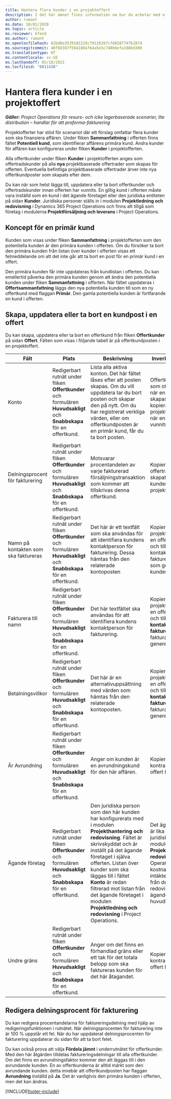 ```yaml
---
title: Hantera flera kunder i en projektoffert
description: I det här ämnet finns information om hur du arbetar med offerter som omfattar flera kunder som ska finansiera projektet.
author: rumant
ms.date: 10/01/2020
ms.topic: article
ms.reviewer: kfend
ms.author: rumant
ms.openlocfilehash: 62bd8e3539102229c79126397cf60287747b187d
ms.sourcegitcommit: 40f68387f594180af64a5e5c748b6efa188bd300
ms.translationtype: HT
ms.contentlocale: sv-SE
ms.lasthandoff: 05/10/2021
ms.locfileid: "6011438"
---
```

# <a name="manage-multiple-customers-on-a-project-quote"></a>Hantera flera kunder i en projektoffert

_**Gäller:** Project Operations för resurs- och icke lagerbaserade scenarier, lite distribution – handlar för att proforma-fakturering_

Projektofferter har stöd för scenariot där ett förslag omfattar flera kunder som ska finansiera affären. Under fliken **Sammanfattning** i offerten finns fältet **Potentiell kund**, som identifierar affärens primära kund. Andra kunder för affären kan konfigureras under fliken **Kunder** i projektofferten.

Alla offertkunder under fliken **Kunder** i projektofferten anges som offertradskunder på alla **nya** projektbaserade offertrader som skapas för offerten. Eventuella befintliga projektbaserade offertrader ärver inte nya offertkundposter som skapats efter dem.

Du kan när som helst lägga till, uppdatera eller ta bort offertkunder och offertradskunder innan offerten har vunnits. En giltig kund i offerten måste vara inställd som en kund i det ägande företaget eller den juridiska entiteten på sidan **Kunder**. Juridiska personer ställs in i modulen **Projektledning och redovisning** i Dynamics 365 Project Operations och finns att tillgå som företag i modulerna **Projektförsäljning och leverans** i Project Operations.

## <a name="concept-of-a-primary-customer"></a>Koncept för en primär kund

Kunden som visas under fliken **Sammanfattning** i projektofferten som den potentiella kunden är den primära kunden i offerten. Om du försöker ta bort den primära kunden från listan över kunder i offerten visas ett felmeddelande om att det inte går att ta bort en post för en primär kund i en offert.

Den primära kunden får inte uppdateras från kundlistan i offerten. Du kan emellertid påverka den primära kunden genom att ändra den potentiella kunden under fliken **Sammanfattning** i offerten. När fältet uppdateras i **Offertsammanfattning** läggs den nya potentiella kunden till som en ny offertkund med flaggan **Primär**. Den gamla potentiella kunden är fortfarande en kund i offerten.

## <a name="create-update-or-delete-a-quote-customer-record"></a>Skapa, uppdatera eller ta bort en kundpost i en offert

Du kan skapa, uppdatera eller ta bort en offertkund från fliken **Offertkunder** på sidan **Offert**. Fälten som visas i följande tabell är på offertkundposten i en projektoffert.

| **Fält** | **Plats** | **Beskrivning** | **Inverkan nedströms** |
| --- | --- | --- | --- |
| Konto | Redigerbart rutnät under fliken **Offertkunder** och formulären **Huvudsakligt** och **Snabbskapa** för en offertkund. | Lista alla aktiva konton. Det här fältet låses efter att posten skapas. Om du vill uppdatera tar du bort posten och skapar den på nytt. Om du har registrerat verkliga värden, eller om offertkundposten är en primär kund, får du ta bort posten. | Offertkunder kopieras som offertradskunder när en offertrad skapas. Offertkunder kopieras också till projektkontraktkunder när en offert har vunnits. |
| Delningsprocent för fakturering | Redigerbart rutnät under fliken **Offertkunder** och formulären **Huvudsakligt** och **Snabbskapa** för en offertkund. | Motsvarar procentandelen av varje fakturerad försäljningstransaktion som kommer att tillskrivas denna offertkund. | Kopierat till nya offertrader som skapats och till kunder av projektkontraktet. |
| Namn på kontakten som ska faktureras | Redigerbart rutnät under fliken **Offertkunder** och formulären **Huvudsakligt** och **Snabbskapa** för en offertkund. | Det här är ett textfält som ska användas för att identifiera kundens kontaktperson för fakturering. Dessa hämtas från den relaterade kontoposten | Kopieras till kunder av projektkontraktet när en offert har vunnits och till fältet Namn på kontakten som ska faktureras på fakturan som genereras för kunden. |
| Fakturera till namn | Redigerbart rutnät under fliken **Offertkunder** och formulären **Huvudsakligt** och **Snabbskapa** för en offertkund. | Det här textfältet ska användas för att identifiera kundens kontaktperson för fakturering. | Kopieras till kunder av projektkontraktet när en offert har vunnits och till fältet **Namn på kontakten som ska faktureras** på fakturan som genereras för kunden. |
| Betalningsvillkor | Redigerbart rutnät under fliken **Offertkunder** och formulären **Huvudsakligt** och **Snabbskapa** för en offertkund. | Det här är en alternativuppsättning med värden som hämtas från den relaterade kontoposten. | Kopieras till kunder av projektkontraktet när en offert har vunnits och till fältet **Namn på kontakten som ska faktureras** på fakturan som genereras för kunden. |
| Är Avrundning | Redigerbart rutnät under fliken **Offertkunder** och formulären **Huvudsakligt** och **Snabbskapa** för en offertkund. | Anger om kunden är en avrundningskund för den här affären. | Kopieras till projektets kontraktkunder när en offert har vunnits. |
| Ägande företag | Redigerbart rutnät under fliken **Offertkunder** och formulären **Huvudsakligt** och **Snabbskapa** för en offertkund. | Den juridiska person som den här kunden har konfigurerats med i modulen **Projekthantering och redovisning**. Fältet är skrivskyddat och är inställt på det ägande företaget i själva offerten. Listan över kunder som ska läggas till i fältet **Konto** är redan filtrerad mot listan från det ägande företaget i modulen **Projektledning och redovisning** i Project Operations. | Det ägande företaget är lika med begreppet juridisk person i modulen **Projektlednings och redovisning** i Project Operations. Alla kostnader och intäkter som härrör från detta projekt redovisas i det ägande företagets huvudbok. |
| Undre gräns | Redigerbart rutnät under fliken **Offertkunder** och formulären **Huvudsakligt** och **Snabbskapa** för en offertkund. | Anger om det finns en förhandlad gräns eller ett tak för det totala belopp som ska faktureras kunden för det här åtagandet. | Kopieras till projektets kontraktkunder när en offert har vunnits. |

## <a name="editing-billing-split-percentages"></a>Redigera delningsprocent för fakturering

Du kan redigera procentandelarna för faktureringsdelning med hjälp av redigeringsfunktionen i rutnätet. När delningsprocenten för fakturering inte är 100 % uppstår ett fel. När du har uppdaterat delningsprocenten för fakturering uppdaterar du sidan för att ta bort felet.

Du kan också prova att välja **Fördela jämnt** i underrutnätet för offertkunder. Med den här åtgärden tilldelas faktureringsdelningar till alla offertkunder. Om det finns en avrundningsfaktor kommer den att läggas till i den avrundande kunden. En av offertkunderna är alltid märkt som den avrundande kunden. detta innebär att offertkundposten har flaggan **Avrundning** inställd på **Ja**. Det är vanligtvis den primära kunden i offerten, men det kan ändras.


[!INCLUDE[footer-include](../includes/footer-banner.md)]